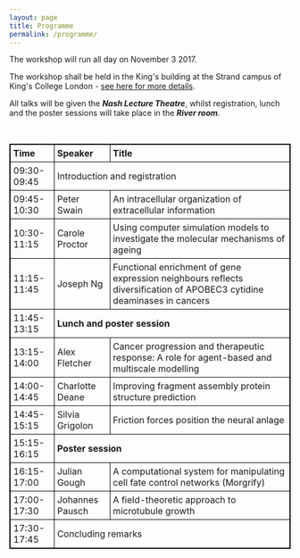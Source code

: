 ```yaml
---
layout: page
title: Programme
permalink: /programme/
---
```


<p>The workshop will run all day on November 3 2017. 
<!--   
 <p><em>A detailed schedule will appear here soon.</em> 
-->
<p>The workshop shall be held in the King's building at the Strand campus of King's College London - <a href="https://qsbworkshop.github.io/qsb2017/venue/">see here for more details</a>. </p>
 
<p>All talks will be given the <em><b>Nash Lecture Theatre</b></em>, whilst registration, lunch and the poster sessions will take place in the <em><b>River room</b></em>. </p>
<br>

<head>
<style>
table, th, td {
    border: 1px solid black;
    border-collapse: collapse;
}
th, td {
    padding: 5px;
}
th {
    text-align: left;
}
</style>
</head>
<body>

<table style="width:100%">
  <tr>
    <th>Time</th>
    <th>Speaker</th> 
    <th>Title</th>
  </tr>
  <tr>
    <td>09:30-09:45</td>
    <td colspan="2">Introduction and registration</td>
  </tr>
  <tr>
    <td>09:45-10:30</td>
    <td>Peter Swain</td>
    <td>An intracellular organization of extracellular information</td>
  </tr>
  <tr>
    <td>10:30-11:15</td>
    <td>Carole Proctor</td>
    <td>Using computer simulation models to investigate the molecular mechanisms of ageing</td>
  </tr>
  <tr>
    <td>11:15-11:45</td>
    <td>Joseph Ng</td>
    <td>Functional enrichment of gene expression neighbours reflects diversification of APOBEC3 cytidine deaminases in cancers    </td>
  </tr>
  <tr>
    <td>11:45-13:15</td>
    <th colspan="2">Lunch and poster session</th>
  </tr>
  <tr>
    <td>13:15-14:00</td>
    <td>Alex Fletcher</td>
    <td>Cancer progression and therapeutic response: A role for agent-based and multiscale modelling</td>
  </tr>
  <tr>
    <td>14:00-14:45</td>
    <td>Charlotte Deane</td>
    <td>Improving fragment assembly protein structure prediction</td>
  </tr>
  <tr>
    <td>14:45-15:15</td>
    <td>Silvia Grigolon</td>
    <td>Friction forces position the neural anlage</td>
  </tr>
  <tr>
    <td>15:15-16:15</td>
    <th colspan="2">Poster session</th>
  </tr>
  <tr>
    <td>16:15-17:00</td>
    <td>Julian Gough</td>
    <td>A computational system for manipulating cell fate control networks (Morgrify)</td>
  </tr>
  <tr>
    <td>17:00-17:30</td>
    <td>Johannes Pausch</td>
    <td>A field-theoretic approach to microtubule growth</td>
  </tr>
  <tr>
    <td>17:30-17:45</td>
    <td colspan="2">Concluding remarks</td>
  </tr>
</table>

</body>

